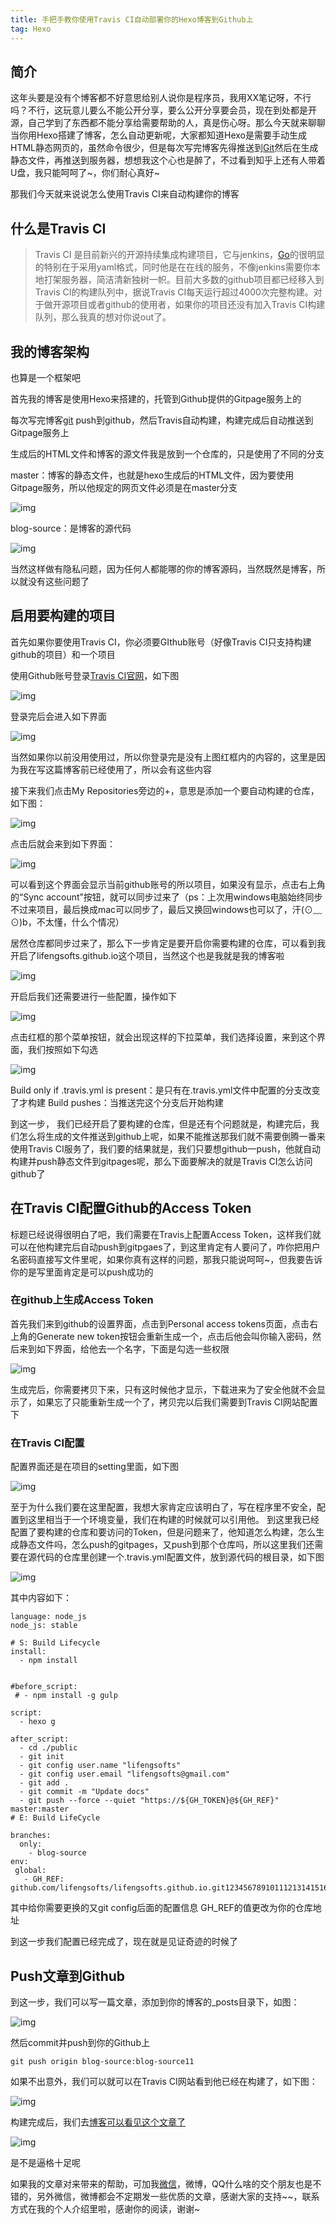 ```yaml
---
title: 手把手教你使用Travis CI自动部署你的Hexo博客到Github上
tag: Hexo
---
```

## 简介

这年头要是没有个博客都不好意思给别人说你是程序员，我用XX笔记呀，不行吗？不行，这玩意儿要么不能公开分享，要么公开分享要会员，现在到处都是开源，自己学到了东西都不能分享给需要帮助的人，真是伤心呀。那么今天就来聊聊当你用Hexo搭建了博客，怎么自动更新呢，大家都知道Hexo是需要手动生成HTML静态网页的，虽然命令很少，但是每次写完博客先得推送到[Git](http://lib.csdn.net/base/git)然后在生成静态文件，再推送到服务器，想想我这个心也是醉了，不过看到知乎上还有人带着U盘，我只能呵呵了~，你们耐心真好~

那我们今天就来说说怎么使用Travis CI来自动构建你的博客

## 什么是Travis CI

> Travis CI 是目前新兴的开源持续集成构建项目，它与jenkins，[Go](http://lib.csdn.net/base/go)的很明显的特别在于采用yaml格式，同时他是在在线的服务，不像jenkins需要你本地打架服务器，简洁清新独树一帜。目前大多数的github项目都已经移入到Travis CI的构建队列中，据说Travis CI每天运行超过4000次完整构建。对于做开源项目或者github的使用者，如果你的项目还没有加入Travis CI构建队列，那么我真的想对你说out了。

## 我的博客架构

也算是一个框架吧

首先我的博客是使用Hexo来搭建的，托管到Github提供的Gitpage服务上的

每次写完博客[git](http://lib.csdn.net/base/git) push到github，然后Travis自动构建，构建完成后自动推送到Gitpage服务上

生成后的HTML文件和博客的源文件我是放到一个仓库的，只是使用了不同的分支

master：博客的静态文件，也就是hexo生成后的HTML文件，因为要使用Gitpage服务，所以他规定的网页文件必须是在master分支

![img](http://7qnc6h.com1.z0.glb.clouddn.com/mdbs462v6bm4pphrayjr9u36dp.png)

blog-source：是博客的源代码

![img](http://7qnc6h.com1.z0.glb.clouddn.com/103fmyn6887rda4snck0iiso9w.png)

当然这样做有隐私问题，因为任何人都能哪的你的博客源码，当然既然是博客，所以就没有这些问题了

## 启用要构建的项目

首先如果你要使用Travis CI，你必须要GIthub账号（好像Travis CI只支持构建github的项目）和一个项目

使用Github账号登录[Travis CI官网](https://travis-ci.org/)，如下图

![img](http://7qnc6h.com1.z0.glb.clouddn.com/i58ol9sq6si3s6bhmbm858e86k.png)

登录完后会进入如下界面

![img](http://7qnc6h.com1.z0.glb.clouddn.com/spqw1qkvkozxsgklnb8xq7h8pk.png)

当然如果你以前没用使用过，所以你登录完是没有上图红框内的内容的，这里是因为我在写这篇博客前已经使用了，所以会有这些内容

接下来我们点击My Repositories旁边的+，意思是添加一个要自动构建的仓库，如下图：

![img](http://7qnc6h.com1.z0.glb.clouddn.com/x1n4nsusznfxna03gcp439xoe0.png)

点击后就会来到如下界面：

![img](http://7qnc6h.com1.z0.glb.clouddn.com/u7krkfr4gzc40cqz4higd1x1ai.png)

可以看到这个界面会显示当前github账号的所以项目，如果没有显示，点击右上角的“Sync account”按钮，就可以同步过来了（ps：上次用windows电脑始终同步不过来项目，最后换成mac可以同步了，最后又换回windows也可以了，汗(⊙﹏⊙)b，不太懂，什么个情况）

居然仓库都同步过来了，那么下一步肯定是要开启你需要构建的仓库，可以看到我开启了lifengsofts.github.io这个项目，当然这个也是我就是我的博客啦

![img](http://7qnc6h.com1.z0.glb.clouddn.com/eayug7kt8dkot47whznauxs8um.png)

开启后我们还需要进行一些配置，操作如下

![img](http://7qnc6h.com1.z0.glb.clouddn.com/9wh810z4nckma9tdcj3kvuslwh.png)

点击红框的那个菜单按钮，就会出现这样的下拉菜单，我们选择设置，来到这个界面，我们按照如下勾选

![img](http://7qnc6h.com1.z0.glb.clouddn.com/4f9p4cx4kotj4l0qi42kunq257.png)

Build only if .travis.yml is present：是只有在.travis.yml文件中配置的分支改变了才构建 
Build pushes：当推送完这个分支后开始构建

到这一步， 我们已经开启了要构建的仓库，但是还有个问题就是，构建完后，我们怎么将生成的文件推送到github上呢，如果不能推送那我们就不需要倒腾一番来使用Travis CI服务了，我们要的结果就是，我们只要想github一push，他就自动构建并push静态文件到gitpages呢，那么下面要解决的就是Travis CI怎么访问github了

## 在Travis CI配置Github的Access Token

标题已经说得很明白了吧，我们需要在Travis上配置Access Token，这样我们就可以在他构建完后自动push到gitpgaes了，到这里肯定有人要问了，咋你把用户名密码直接写文件里呢，如果你真有这样的问题，那我只能说呵呵~，但我要告诉你的是写里面肯定是可以push成功的

### 在github上生成Access Token

首先我们来到github的设置界面，点击到Personal access tokens页面，点击右上角的Generate new token按钮会重新生成一个，点击后他会叫你输入密码，然后来到如下界面，给他去一个名字，下面是勾选一些权限

![img](http://7qnc6h.com1.z0.glb.clouddn.com/somyqjl13rhbm2zjgg47hlu3an.png)

生成完后，你需要拷贝下来，只有这时候他才显示，下载进来为了安全他就不会显示了，如果忘了只能重新生成一个了，拷贝完以后我们需要到Travis CI网站配置下

### 在Travis CI配置

配置界面还是在项目的setting里面，如下图

![img](http://7qnc6h.com1.z0.glb.clouddn.com/asl8qurxkanst1uus1wc1opxk1.png)

至于为什么我们要在这里配置，我想大家肯定应该明白了，写在程序里不安全，配置到这里相当于一个环境变量，我们在构建的时候就可以引用他。 
到这里我已经配置了要构建的仓库和要访问的Token，但是问题来了，他知道怎么构建，怎么生成静态文件吗，怎么push的gitpages，又push到那个仓库吗，所以这里我们还需要在源代码的仓库里创建一个.travis.yml配置文件，放到源代码的根目录，如下图

![img](http://7qnc6h.com1.z0.glb.clouddn.com/z2wwfwluzv6ajgx6qwbjtlf2yb.png)

其中内容如下：

```
language: node_js
node_js: stable

# S: Build Lifecycle
install:
  - npm install


#before_script:
 # - npm install -g gulp

script:
  - hexo g

after_script:
  - cd ./public
  - git init
  - git config user.name "lifengsofts"
  - git config user.email "lifengsofts@gmail.com"
  - git add .
  - git commit -m "Update docs"
  - git push --force --quiet "https://${GH_TOKEN}@${GH_REF}" master:master
# E: Build LifeCycle

branches:
  only:
    - blog-source
env:
 global:
   - GH_REF: github.com/lifengsofts/lifengsofts.github.io.git123456789101112131415161718192021222324252627282930123456789101112131415161718192021222324252627282930
```

其中给你需要更换的又git config后面的配置信息 
GH_REF的值更改为你的仓库地址

到这一步我们配置已经完成了，现在就是见证奇迹的时候了

## Push文章到Github

到这一步，我们可以写一篇文章，添加到你的博客的_posts目录下，如图：

![img](http://7qnc6h.com1.z0.glb.clouddn.com/7r7kwfueve06yhp6sbfnvxulkg.png)

然后commit并push到你的Github上

```
git push origin blog-source:blog-source11
```

如果不出意外，我们可以就可以在Travis CI网站看到他已经在构建了，如下图：

![img](http://7qnc6h.com1.z0.glb.clouddn.com/kjt11qm44i49r81r763w4tmym0.png)

构建完成后，我们去[博客可以看见这个文章了](http://i.woblog.cn/2016/05/04/hello-travis-ci/)

![img](http://7qnc6h.com1.z0.glb.clouddn.com/5mftlarpb47065cio65i86jyk3.png)

是不是逼格十足呢

如果我的文章对来带来的帮助，可加我[微信](http://lib.csdn.net/base/wechat)，微博，QQ什么啥的交个朋友也是不错的，另外微信，微博都会不定期发一些优质的文章，感谢大家的支持~~，联系方式在我的个人介绍里啦，感谢你的阅读，谢谢~